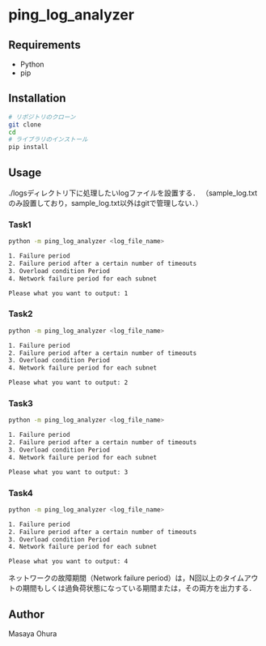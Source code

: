 # ping_log_analyzer

## Requirements

- Python
- pip

## Installation

```bash
# リポジトリのクローン
git clone
cd 
# ライブラリのインストール
pip install
```

## Usage

./logsディレクトリ下に処理したいlogファイルを設置する．
（sample_log.txtのみ設置しており，sample_log.txt以外はgitで管理しない．）

### Task1

```bash
python -m ping_log_analyzer <log_file_name>

1. Failure period
2. Failure period after a certain number of timeouts
3. Overload condition Period
4. Network failure period for each subnet

Please what you want to output: 1
```

### Task2

```bash
python -m ping_log_analyzer <log_file_name>

1. Failure period
2. Failure period after a certain number of timeouts
3. Overload condition Period
4. Network failure period for each subnet

Please what you want to output: 2
```

### Task3

```bash
python -m ping_log_analyzer <log_file_name>

1. Failure period
2. Failure period after a certain number of timeouts
3. Overload condition Period
4. Network failure period for each subnet

Please what you want to output: 3
```

### Task4

```bash
python -m ping_log_analyzer <log_file_name>

1. Failure period
2. Failure period after a certain number of timeouts
3. Overload condition Period
4. Network failure period for each subnet

Please what you want to output: 4
```

ネットワークの故障期間（Network failure period）は，N回以上のタイムアウトの期間もしくは過負荷状態になっている期間または，その両方を出力する．

## Author

Masaya Ohura